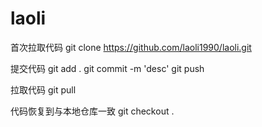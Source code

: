 # laoli

首次拉取代码
git clone https://github.com/laoli1990/laoli.git

提交代码
git add .
git commit -m 'desc'
git push

拉取代码
git pull

代码恢复到与本地仓库一致
git checkout .

